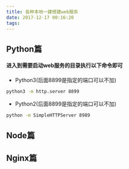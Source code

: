 ```yaml
---
title: 各种本地一建搭建web服务
date: 2017-12-17 00:16:20
tags:
---
```

## Python篇
#### 进入到需要启动web服务的目录执行以下命令即可
- Python3(后面8899是指定的端口可以不加)
```bash
python3 -m http.server 8899
```
- Python2(后面8899是指定的端口可以不加)
```bash
python -m SimpleHTTPServer 8989
```
## Node篇
## Nginx篇


